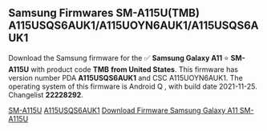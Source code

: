 <h2>Samsung Firmwares SM-A115U(TMB) A115USQS6AUK1/A115UOYN6AUK1/A115USQS6AUK1</h2>
Download the Samsung firmware for the ✅ <strong>Samsung Galaxy A11 </strong> ⭐ <strong>SM-A115U</strong> with product code <strong>TMB</strong> <strong> from United States</strong>. This firmware has version number PDA <strong>A115USQS6AUK1</strong> and CSC A115UOYN6AUK1. The operating system of this firmware is Android Q , with build date 2021-11-25. Changelist <strong>22228292</strong>.


[SM-A115U](https://samfirm.shop/samsung/model/SM-A115U)
[A115USQS6AUK1](https://samfirm.shop/samsung/pda/A115USQS6AUK1)
[Download Firmware Samsung Galaxy A11 SM-A115U](https://samfirm.shop/samsung/firmware/477931)
